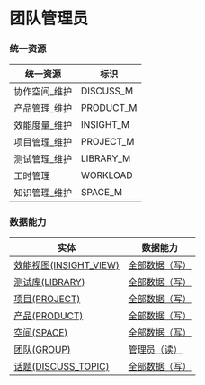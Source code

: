 # 团队管理员 <!-- {docsify-ignore-all} -->



### 统一资源

|统一资源|标识|
|---|---|
|协作空间_维护|DISCUSS_M|
|产品管理_维护|PRODUCT_M|
|效能度量_维护|INSIGHT_M|
|项目管理_维护|PROJECT_M|
|测试管理_维护|LIBRARY_M|
|工时管理|WORKLOAD|
|知识管理_维护|SPACE_M|



### 数据能力

|实体|数据能力|
|---|---|
|[效能视图(INSIGHT_VIEW)](module/Insight/insight_view)|<a href ="#/module/Insight/insight_view#insight_view-all_w">全部数据（写）</a>|
|[测试库(LIBRARY)](module/TestMgmt/library)|<a href ="#/module/TestMgmt/library#library-all_w">全部数据（写）</a>|
|[项目(PROJECT)](module/ProjMgmt/project)|<a href ="#/module/ProjMgmt/project#project-all_w">全部数据（写）</a>|
|[产品(PRODUCT)](module/ProdMgmt/product)|<a href ="#/module/ProdMgmt/product#product-all_w">全部数据（写）</a>|
|[空间(SPACE)](module/Wiki/space)|<a href ="#/module/Wiki/space#space-all_w">全部数据（写）</a>|
|[团队(GROUP)](module/Base/group)|<a href ="#/module/Base/group#group-admin_r">管理员（读）</a>|
|[话题(DISCUSS_TOPIC)](module/Team/discuss_topic)|<a href ="#/module/Team/discuss_topic#discuss_topic-all_w">全部数据（写）</a>|



